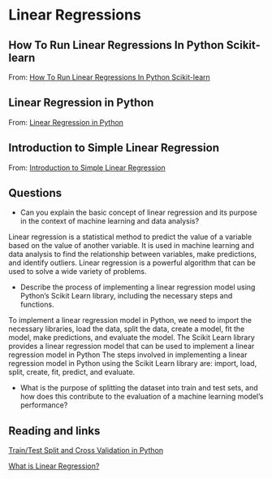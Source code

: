 # Linear Regressions

## How To Run Linear Regressions In Python Scikit-learn

From: [How To Run Linear Regressions In Python Scikit-learn](https://www.activestate.com/resources/quick-reads/how-to-run-linear-regressions-in-python-scikit-learn/)

## Linear Regression in Python

From: [Linear Regression in Python](https://realpython.com/linear-regression-in-python/)

## Introduction to Simple Linear Regression

From: [Introduction to Simple Linear Regression](https://www.youtube.com/watch?v=KsVBBJRb9TE)

## Questions

- Can you explain the basic concept of linear regression and its purpose in the context of machine learning and data analysis?

Linear regression is a statistical method to predict the value of a variable based on the value of another variable. It is used in machine learning and data analysis to find the relationship between variables, make predictions, and identify outliers. Linear regression is a powerful algorithm that can be used to solve a wide variety of problems.

- Describe the process of implementing a linear regression model using Python’s Scikit Learn library, including the necessary steps and functions.

To implement a linear regression model in Python, we need to import the necessary libraries, load the data, split the data, create a model, fit the model, make predictions, and evaluate the model. The Scikit Learn library provides a linear regression model that can be used to implement a linear regression model in Python The steps involved in implementing a linear regression model in Python using the Scikit Learn library are: import, load, split, create, fit, predict, and evaluate.

- What is the purpose of splitting the dataset into train and test sets, and how does this contribute to the evaluation of a machine learning model’s performance?

## Reading and links

[Train/Test Split and Cross Validation in Python](https://towardsdatascience.com/train-test-split-and-cross-validation-in-python-80b61beca4b6)

[What is Linear Regression?](https://www.statisticssolutions.com/free-resources/directory-of-statistical-analyses/what-is-linear-regression/)
